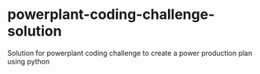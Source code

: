 # powerplant-coding-challenge-solution
Solution for powerplant coding challenge to create a power production plan using python
